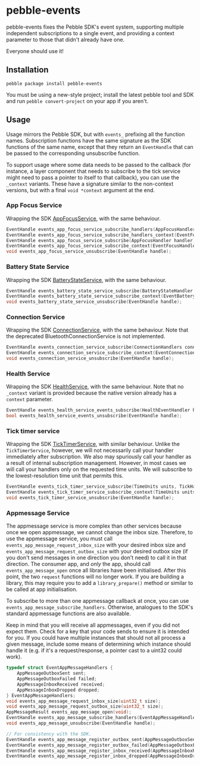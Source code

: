 pebble-events
=============

pebble-events fixes the Pebble SDK's event system, supporting multiple
independent subscriptions to a single event, and providing a context parameter
to those that didn't already have one.

Everyone should use it!

Installation
------------

```
pebble package install pebble-events
```

You must be using a new-style project; install the latest pebble tool and SDK
and run `pebble convert-project` on your app if you aren't.

Usage
-----

Usage mirrors the Pebble SDK, but with `events_` prefixing all the function
names. Subscription functions have the same signature as the SDK functions of
the same name, except that they return an `EventHandle` that can be passed to
the corresponding unsubscribe function.

To support usage where some data needs to be passed to the callback (for
instance, a layer component that needs to subscribe to the tick service might
need to pass a pointer to itself to that callback), you can use the `_context`
variants. These have a signature similar to the non-context versions, but with
a final `void *context` argument at the end.

### App Focus Service

Wrapping the SDK [AppFocusService](https://developer.pebble.com/docs/c/Foundation/Event_Service/AppFocusService/),
with the same behaviour.

```c
EventHandle events_app_focus_service_subscribe_handlers(AppFocusHandlers handlers);
EventHandle events_app_focus_service_subscribe_handlers_context(EventFocusHandlers handlers, void *context);
EventHandle events_app_focus_service_subscribe(AppFocusHandler handler);
EventHandle events_app_focus_service_subscribe_context(EventFocusHandler handler, void *context);
void events_app_focus_service_unsubscribe(EventHandle handle);
```

### Battery State Service

Wrapping the SDK [BatteryStateService](https://developer.pebble.com/docs/c/Foundation/Event_Service/BatteryStateService/),
with the same behaviour.

```c
EventHandle events_battery_state_service_subscribe(BatteryStateHandler handler);
EventHandle events_battery_state_service_subscribe_context(EventBatteryStateHandler handler, void *context);
void events_battery_state_service_unsubscribe(EventHandle handle);
```

### Connection Service

Wrapping the SDK [ConnectionService](https://developer.pebble.com/docs/c/Foundation/Event_Service/ConnectionService/),
with the same behaviour. Note that the deprecated BluetoothConnectionService is not implemented.

```c
EventHandle events_connection_service_subscribe(ConnectionHandlers conn_handlers);
EventHandle events_connection_service_subscribe_context(EventConnectionHandlers conn_handlers, void *context);
void events_connection_service_unsubscribe(EventHandle handle);
```

### Health Service

Wrapping the SDK [HealthService](https://developer.pebble.com/docs/c/Foundation/Event_Service/HealthService/),
with the same behaviour. Note that no `_context` variant is provided because the
native version already has a `context` parameter.

```c
EventHandle events_health_service_events_subscribe(HealthEventHandler handler, void *context);
bool events_health_service_events_unsubscribe(EventHandle handle);
```

### Tick timer service

Wrapping the SDK [TickTimerService](https://developer.pebble.com/docs/c/Foundation/Event_Service/TickTimerService/),
with similar behaviour. Unlike the `TickTimerService`, however, we will not
necessarily call your handler immediately after subscription. We also may
spuriously call your handler as a result of internal subscription management.
However, in most cases we will call your handlers only on the requested time
units. We will subscribe to the lowest-resolution time unit that permits this.

```c
EventHandle events_tick_timer_service_subscribe(TimeUnits units, TickHandler handler);
EventHandle events_tick_timer_service_subscribe_context(TimeUnits units, EventTickHandler handler, void *context);
void events_tick_timer_service_unsubscribe(EventHandle handle);
```

### Appmessage Service

The appmessage service is more complex than other services because once we open
appmessage, we cannot change the inbox size. Therefore, to use the appmessage
service, you must call `events_app_message_request_inbox_size` with your
desired inbox size and `events_app_message_request_outbox_size` with your
desired outbox size (if you don't send messages in one direction you don't need)
to call it in that direction. The consumer app, and _only_ the app, should call
`events_app_message_open` once all libraries have been initialised. After this
point, the two `request` functions will no longer work. If you are building a
library, this may require you to add a `library_prepare()` method or similar to
be called at app initialisation.

To subscribe to more than one appmessage callback at once, you can use
`events_app_message_subscribe_handlers`. Otherwise, analogues to the SDK's
standard appmessage functions are also available.

Keep in mind that you will receive all appmessages, even if you did not expect
them. Check for a key that your code sends to ensure it is intended for you.
If you could have multiple instances that should not all process a given
message, include some means of determining which instance should handle it (e.g. if
it's a request/response, a pointer cast to a uint32 could work).

```c
typedef struct EventAppMessageHandlers {
	AppMessageOutboxSent sent;
	AppMessageOutboxFailed failed;
	AppMessageInboxReceived received;
	AppMessageInboxDropped dropped;
} EventAppMessageHandlers;
void events_app_message_request_inbox_size(uint32_t size);
void events_app_message_request_outbox_size(uint32_t size);
AppMessageResult events_app_message_open(void);
EventHandle events_app_message_subscribe_handlers(EventAppMessageHandlers handlers, void *context);
void events_app_message_unsubscribe(EventHandle handle);

// For consistency with the SDK.
EventHandle events_app_message_register_outbox_sent(AppMessageOutboxSent sent_callback, void *context);
EventHandle events_app_message_register_outbox_failed(AppMessageOutboxFailed failed_callback, void *context);
EventHandle events_app_message_register_inbox_received(AppMessageInboxReceived received_callback, void *context);
EventHandle events_app_message_register_inbox_dropped(AppMessageInboxDropped dropped_callback, void *context);
```
